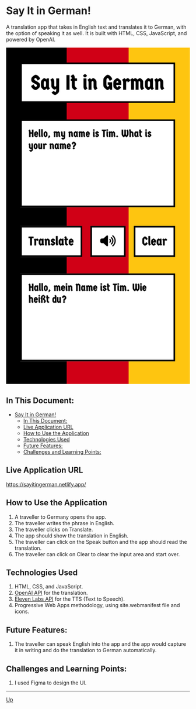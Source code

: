# Say It in German!
A translation app that takes in English text and translates it to German, with the option of speaking it as well. It is built with HTML, CSS, JavaScript, and powered by OpenAI. 

![home-page](images/home-page.png "Home Page")

## In This Document:
- [Say It in German!](#say-it-in-german)
  - [In This Document:](#in-this-document)
  - [Live Application URL](#live-application-url)
  - [How to Use the Application](#how-to-use-the-application)
  - [Technologies Used](#technologies-used)
  - [Future Features:](#future-features)
  - [Challenges and Learning Points:](#challenges-and-learning-points)

## Live Application URL
https://sayitingerman.netlify.app/

## How to Use the Application
1. A traveller to Germany opens the app.
2. The traveller writes the phrase in English.
3. The traveller clicks on Translate.
4. The app should show the translation in English.
5. The traveller can click on the Speak button and the app should read the translation.
6. The traveller can click on Clear to clear the input area and start over.

## Technologies Used
1. HTML, CSS, and JavaScript.
2. [OpenAI API](https://platform.openai.com/docs/introduction/overview) for the translation.
3. [Eleven Labs API](https://elevenlabs.io/docs/api-reference/text-to-speech) for the TTS (Text to Speech).
4. Progressive Web Apps methodology, using site.webmanifest file and icons.

## Future Features:
1. The traveller can speak English into the app and the app would capture it in writing and do the translation to German automatically. 

## Challenges and Learning Points:
1. I used Figma to design the UI.
   
<hr>

[Up](README.md)
